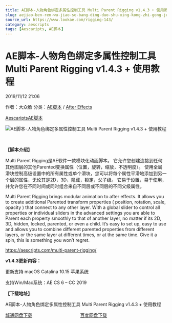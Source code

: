 ```yaml
---
title: AE脚本-人物角色绑定多属性控制工具 Multi Parent Rigging v1.4.3 + 使用教程
slug: aejiao-ben-ren-wu-jiao-se-bang-ding-duo-shu-xing-kong-zhi-gong-ju-multi-parent-rigging-v1-4-3-shi-yong-jiao-cheng
source_url: https://www.lookae.com/rigging-143/
category: aescripts
tags: [Aescaripts, AE脚本]
---
```

# AE脚本-人物角色绑定多属性控制工具 Multi Parent Rigging v1.4.3 + 使用教程

2019/11/12 21:06

作者：大众脸
分类：[AE脚本](https://www.lookae.com/after-effects/aescripts/) / [After Effects](https://www.lookae.com/after-effects/)

[Aescaripts](https://www.lookae.com/tag/aescaripts/)[AE脚本](https://www.lookae.com/tag/ae%e8%84%9a%e6%9c%ac/)

![AE脚本-人物角色绑定多属性控制工具 Multi Parent Rigging v1.4.3 + 使用教程](https://www.lookae.com/wp-content/uploads/2019/05/MultiParentRigging.jpg "AE脚本-人物角色绑定多属性控制工具 Multi Parent Rigging v1.4.3 + 使用教程-LookAE.com")

﻿

**【脚本介绍】**

Multi Parent Rigging是AE软件一款模块化动画脚本。 它允许您创建连接到任何其他图层的其他Parented变换属性（位置，旋转，缩放，不透明度）。 使用全局滑块控制高级设置中的所有属性或单个滑块，您可以将每个属性平滑地添加到另一个层的属性，无论其是2D，3D，隐藏，锁定，父子级。 它易于设置，易于使用，并允许您在不同时间或同时组合来自不同层或不同层的不同父级属性。

Multi Parent Rigging brings modular animation to after effects. It allows you to create additional Parented transform properties ( position, rotation, scale, opacity ) that connect to any other layer. With a global slider to control all properties or individual sliders in the advanced settings you are able to Parent each property smoothly to that of another layer, no matter if its 2D, 3D, hidden, locked, parented, or even a child. It’s easy to set up, easy to use and allows you to combine different parented properties from different layers, or the same layer at different times, or at the same time. Give it a spin, this is something you won’t regret.

https://aescripts.com/multi-parent-rigging/

**v1.4.3更新内容：**

更新支持 macOS Catalina 10.15 苹果系统

支持Win/Mac系统：AE CS 6 – CC 2019

**【下载地址】**

AE脚本-人物角色绑定多属性控制工具 Multi Parent Rigging v1.4.3 + 使用教程

[城通网盘下载](https://tc5.us/file/680462-407057514)                                      [百度网盘下载](https://pan.baidu.com/s/1vWFyLr1fqJur-pqmPJeClQ)
